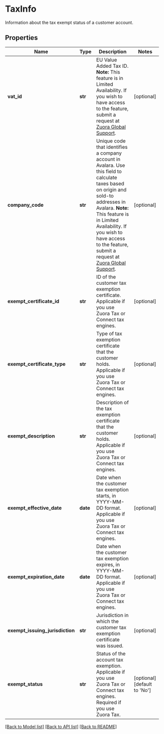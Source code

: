 # TaxInfo

Information about the tax exempt status of a customer account. 
## Properties
Name | Type | Description | Notes
------------ | ------------- | ------------- | -------------
**vat_id** | **str** | EU Value Added Tax ID.  **Note:** This feature is in Limited Availability. If you wish to have access to the feature, submit a request at [Zuora Global Support](https://support.zuora.com).  | [optional] 
**company_code** | **str** | Unique code that identifies a company account in Avalara. Use this field to calculate taxes based on origin and sold-to addresses in Avalara.  **Note:** This feature is in Limited Availability. If you wish to have access to the feature, submit a request at [Zuora Global Support](https://support.zuora.com).  | [optional] 
**exempt_certificate_id** | **str** | ID of the customer tax exemption certificate. Applicable if you use Zuora Tax or Connect tax engines.  | [optional] 
**exempt_certificate_type** | **str** | Type of tax exemption certificate that the customer holds. Applicable if you use Zuora Tax or Connect tax engines.  | [optional] 
**exempt_description** | **str** | Description of the tax exemption certificate that the customer holds. Applicable if you use Zuora Tax or Connect tax engines.  | [optional] 
**exempt_effective_date** | **date** | Date when the customer tax exemption starts, in YYYY-MM-DD format. Applicable if you use Zuora Tax or Connect tax engines.  | [optional] 
**exempt_expiration_date** | **date** | Date when the customer tax exemption expires, in YYYY-MM-DD format. Applicable if you use Zuora Tax or Connect tax engines.  | [optional] 
**exempt_issuing_jurisdiction** | **str** | Jurisdiction in which the customer tax exemption certificate was issued.  | [optional] 
**exempt_status** | **str** | Status of the account tax exemption. Applicable if you use Zuora Tax or Connect tax engines. Required if you use Zuora Tax.   | [optional] [default to 'No']

[[Back to Model list]](../README.md#documentation-for-models) [[Back to API list]](../README.md#documentation-for-api-endpoints) [[Back to README]](../README.md)


